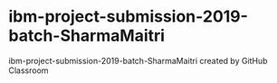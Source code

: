 # ibm-project-submission-2019-batch-SharmaMaitri
ibm-project-submission-2019-batch-SharmaMaitri created by GitHub Classroom
